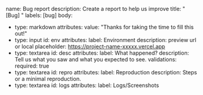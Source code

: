 name: Bug report
description: Create a report to help us improve
title: "[Bug] "
labels: [bug]
body:
  - type: markdown
    attributes:
      value: "Thanks for taking the time to fill this out!"
  - type: input
    id: env
    attributes:
      label: Environment
      description: preview url or local
      placeholder: https://project-name-xxxxx.vercel.app
  - type: textarea
    id: desc
    attributes:
      label: What happened?
      description: Tell us what you saw and what you expected to see.
    validations:
      required: true
  - type: textarea
    id: repro
    attributes:
      label: Reproduction
      description: Steps or a minimal reproduction.
  - type: textarea
    id: logs
    attributes:
      label: Logs/Screenshots
